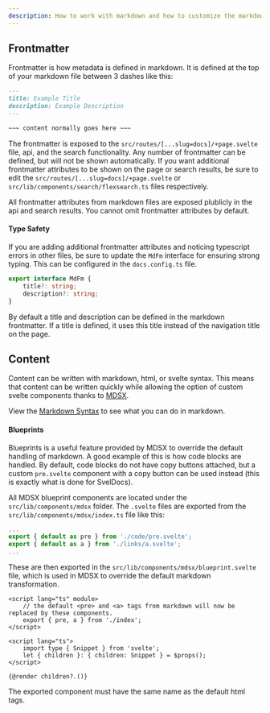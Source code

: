 ```yaml
---
description: How to work with markdown and how to customize the markdown result.
---
```


<script lang="ts">
    import Alert from '$lib/components/ui/alert/alert.svelte'
</script>

## Frontmatter

Frontmatter is how metadata is defined in markdown. It is defined at the top of your markdown file between 3 dashes like this:

```md title=".md"
---
title: Example Title
description: Example Description
---

~~~ content normally goes here ~~~
```

The frontmatter is exposed to the `src/routes/[...slug=docs]/+page.svelte` file, api, and the search functionality. Any number of frontmatter can be defined, but will not be shown automatically. If you want additional frontmatter attributes to be shown on the page or search results, be sure to edit the `src/routes/[...slug=docs]/+page.svelte` or `src/lib/components/search/flexsearch.ts` files respectively.

<Alert type="note">
    All frontmatter attributes from markdown files are exposed plublicly in the api and search results. You cannot omit frontmatter attributes by default.
</Alert>

#### Type Safety

If you are adding additional frontmatter attributes and noticing typescript errors in other files, be sure to update the `MdFm` interface for ensuring strong typing. This can be configured in the `docs.config.ts` file.

```ts title="docs.config.ts"
export interface MdFm {
	title?: string;
	description?: string;
}
```

By default a title and description can be defined in the markdown frontmatter. If a title is defined, it uses this title instead of the navigation title on the page.

## Content

Content can be written with markdown, html, or svelte syntax. This means that content can be written quickly while allowing the option of custom svelte components thanks to [MDSX](https://mdsx.dev/docs).

View the [Markdown Syntax](/docs/miscellaneous/markdown-syntax) to see what you can do in markdown.

#### Blueprints

Blueprints is a useful feature provided by MDSX to override the default handling of markdown. A good example of this is how code blocks are handled. By default, code blocks do not have copy buttons attached, but a custom `pre.svelte` component with a copy button can be used instead (this is exactly what is done for SvelDocs).

All MDSX blueprint components are located under the `src/lib/components/mdsx` folder. The `.svelte` files are exported from the `src/lib/components/mdsx/index.ts` file like this:

```ts title="index.ts"
...
export { default as pre } from './code/pre.svelte';
export { default as a } from './links/a.svelte';
...
```

These are then exported in the `src/lib/components/mdsx/blueprint.svelte` file, which is used in MDSX to override the default markdown transformation.

```svelte title="blueprint.svelte"
<script lang="ts" module>
    // the default <pre> and <a> tags from markdown will now be replaced by these components.
	export { pre, a } from './index'; 
</script>

<script lang="ts">
	import type { Snippet } from 'svelte';
	let { children }: { children: Snippet } = $props();
</script>

{@render children?.()}
```

<Alert type="note">
    The exported component must have the same name as the default html tags.
</Alert>